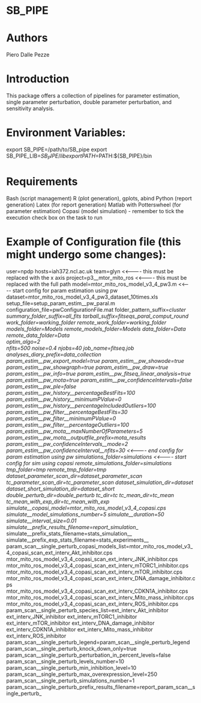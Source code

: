 
SB_PIPE
=

Authors
=== 
Piero Dalle Pezze



Introduction
===
This package offers a collection of pipelines for parameter estimation, single parameter perturbation, double parameter perturbation, and sensitivity analysis.



Environment Variables:
===
export SB_PIPE=/path/to/SB_pipe
export SB_PIPE_LIB=${SB_PIPE}/lib
export PATH=$PATH:${SB_PIPE}/bin



Requirements
===
Bash (script management)
R (plot generation), gplots, abind
Python (report generation)
Latex (for report generation)
Matlab with Potterswheel (for parameter estimation)
Copasi (model simulation) - remember to tick the execution check box on the task to run



Example of Configuration file (this might undergo some changes):
===
user=npdp
hosts=iah372.ncl.ac.uk
team=glyn                     <<---- this must be replaced with the x axis
project=p3__mtor_mito_ros     <<---- this must be replaced with the full path 
model=mtor_mito_ros_model_v3_4_pw3.m  <<---- start config for param estimation using pw 
dataset=mtor_mito_ros_model_v3_4_pw3_dataset_10times.xls
setup_file=setup_param_estim__pw_paral.m
configuration_file=pwConfigurationFile.mat
folder_pattern_suffix=_cluster
summary_folder_suffix=_all_fits
tarball_suffix=_fitseqs_paral_comput_round
work_folder=working_folder
remote_work_folder=working_folder
models_folder=Models
remote_models_folder=Models
data_folder=Data
remote_data_folder=Data               
optim_algo=2                             
nfits=500
noise=0.4
njobs=40
job_name=fitseq.job
analyses_diary_prefix=data_collection_
param_estim__pw_export_model=true
param_estim__pw_showode=true
param_estim__pw_showgraph=true
param_estim__pw_draw=true
param_estim__pw_info=true
param_estim__pw_fitseq_linear_analysis=true
param_estim__pw_mota=true
param_estim__pw_confidenceIntervals=false
param_estim__pw_ple=false
param_estim__pw_history__percentageBestFits=100
param_estim__pw_history__minimumPValue=0
param_estim__pw_history__percentageIncludedOutliers=100
param_estim__pw_filter__percentageBestFits=30
param_estim__pw_filter__minimumPValue=0
param_estim__pw_filter__percentageOutliers=100
param_estim__pw_mota__maxNumberOfParameters=5
param_estim__pw_mota__outputfile_prefix=mota_results_
param_estim__pw_confidenceIntervals__mode=2
param_estim__pw_confidenceInterval__nfits=30        <<---- end config for param estimation using pw
simulations_folder=simulations                      <<---- start config for sim using copasi
remote_simulations_folder=simulations
tmp_folder=tmp
remote_tmp_folder=tmp
dataset_parameter_scan_dir=dataset_parameter_scan
tc_parameter_scan_dir=tc_parameter_scan
dataset_simulation_dir=dataset
dataset_short_simulation_dir=dataset_short
double_perturb_dir=double_perturb
tc_dir=tc
tc_mean_dir=tc_mean
tc_mean_with_exp_dir=tc_mean_with_exp
simulate__copasi_model=mtor_mito_ros_model_v3_4_copasi.cps
simulate__model_simulations_number=5
simulate__duration=50
simulate__interval_size=0.01
simulate__prefix_results_filename=report_simulation__
simulate__prefix_stats_filename=stats_simulation__
simulate__prefix_exp_stats_filename=stats_experiments__
param_scan__single_perturb_copasi_models_list=mtor_mito_ros_model_v3_4_copasi_scan_ext_interv_Akt_inhibitor.cps mtor_mito_ros_model_v3_4_copasi_scan_ext_interv_JNK_inhibitor.cps mtor_mito_ros_model_v3_4_copasi_scan_ext_interv_mTORC1_inhibitor.cps mtor_mito_ros_model_v3_4_copasi_scan_ext_interv_mTOR_inhibitor.cps mtor_mito_ros_model_v3_4_copasi_scan_ext_interv_DNA_damage_inhibitor.cps mtor_mito_ros_model_v3_4_copasi_scan_ext_interv_CDKN1A_inhibitor.cps mtor_mito_ros_model_v3_4_copasi_scan_ext_interv_Mito_mass_inhibitor.cps mtor_mito_ros_model_v3_4_copasi_scan_ext_interv_ROS_inhibitor.cps
param_scan__single_perturb_species_list=ext_interv_Akt_inhibitor ext_interv_JNK_inhibitor ext_interv_mTORC1_inhibitor ext_interv_mTOR_inhibitor ext_interv_DNA_damage_inhibitor ext_interv_CDKN1A_inhibitor ext_interv_Mito_mass_inhibitor ext_interv_ROS_inhibitor
param_scan__single_perturb_legend=param_scan__single_perturb_legend
param_scan__single_perturb_knock_down_only=true
param_scan__single_perturb_perturbation_in_percent_levels=false
param_scan__single_perturb_levels_number=10
param_scan__single_perturb_min_inhibition_level=10
param_scan__single_perturb_max_overexpression_level=250
param_scan__single_perturb_simulations_number=1
param_scan__single_perturb_prefix_results_filename=report_param_scan__single_perturb_

